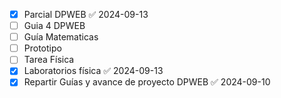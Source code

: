 
- [x] Parcial DPWEB ✅ 2024-09-13
- [ ] Guia 4 DPWEB
- [ ] Guía Matematicas 
- [ ] Prototipo
- [ ] Tarea Física 
- [x] Laboratorios física ✅ 2024-09-13
- [x] Repartir Guías y avance de proyecto DPWEB ✅ 2024-09-10
